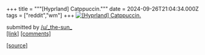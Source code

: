 +++
title = """[Hyprland] Catppuccin."""
date = 2024-09-26T21:04:34.000Z
tags = ["reddit","wm"]
+++
[![[Hyprland] Catppuccin.](https://b.thumbs.redditmedia.com/IxldMYYHGhyF0J5xRHb5f9e2abxqcY2cMy-FuVY8PvQ.jpg "[Hyprland] Catppuccin.")](https://www.reddit.com/r/unixporn/comments/1fq6xy7/hyprland_catppuccin/)

submitted by [/u/\_the-sun\_](https://www.reddit.com/user/_the-sun_)  
[\[link\]](https://www.reddit.com/gallery/1fq6xy7) [\[comments\]](https://www.reddit.com/r/unixporn/comments/1fq6xy7/hyprland_catppuccin/)

[[source]](https://www.reddit.com/r/unixporn/comments/1fq6xy7/hyprland_catppuccin/)
